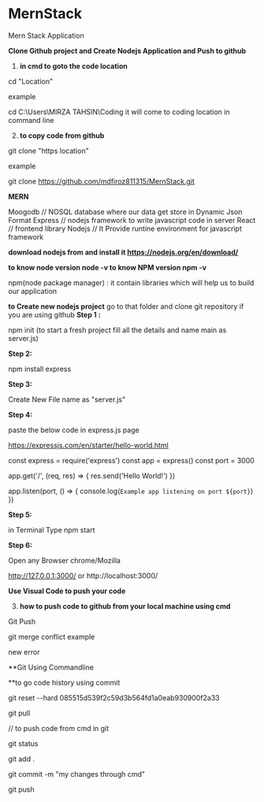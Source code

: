 # MernStack
Mern Stack Application

**Clone Github project and Create Nodejs Application and Push to github**
1. **in cmd to goto the code  location**

cd "Location"

example

cd C:\Users\MIRZA TAHSIN\Coding it will come to coding location in command line

2. **to copy code from github**

git clone "https location"

example

git clone https://github.com/mdfiroz811315/MernStack.git




**MERN**

Moogodb  // NOSQL database where our data get store in Dynamic Json Format
Express  // nodejs framework to write javascript code in server
React    // frontend library
Nodejs   // It Provide runtine environment for javascript framework

**download nodejs from and install it
https://nodejs.org/en/download/**

**to know node version
node -v
to know NPM version
npm -v**

npm(node package manager) : it contain libraries which will help us to build our application

**to Create new nodejs project**
go to that folder 
and clone git repository if you are using github
**Step 1 :**

npm init  (to start a fresh project fill all the details and name main as server.js)

**Step 2:**

npm install express

**Step 3:**

Create New File name as "server.js"

**Step 4:**

paste the below code in express.js page

https://expressjs.com/en/starter/hello-world.html

const express = require('express')
const app = express()
const port = 3000

app.get('/', (req, res) => {
  res.send('Hello World!')
})

app.listen(port, () => {
  console.log(`Example app listening on port ${port}`)
})

**Step 5:**

in Terminal Type
 npm start 

**Step 6:**

Open any Browser chrome/Mozilla

http://127.0.0.1:3000/ or http://localhost:3000/


**Use Visual Code to push your code**

3. **how to push code to github from your local machine using cmd**

Git Push


 git merge conflict example


new error

**Git Using Commandline

**to go code history using commit

git reset --hard 085515d539f2c59d3b564fd1a0eab930900f2a33

 git pull

// to push code from cmd in git

git status

git add .


git commit -m "my changes through cmd"

git push
